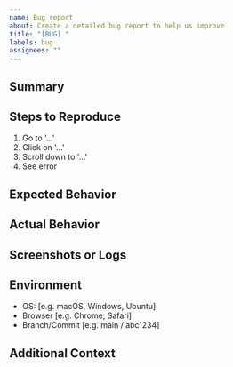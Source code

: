 ```yaml
---
name: Bug report
about: Create a detailed bug report to help us improve
title: "[BUG] "
labels: bug
assignees: ""
---
```


## Summary
<!-- Short description of the bug -->

## Steps to Reproduce
1. Go to '...'
2. Click on '...'
3. Scroll down to '...'
4. See error

## Expected Behavior
<!-- What you expected to happen -->

## Actual Behavior
<!-- What actually happened -->

## Screenshots or Logs
<!-- Add screenshots or copy error logs -->

## Environment
- OS: [e.g. macOS, Windows, Ubuntu]
- Browser [e.g. Chrome, Safari]
- Branch/Commit [e.g. main / abc1234]

## Additional Context
<!-- Add any other context about the problem here -->